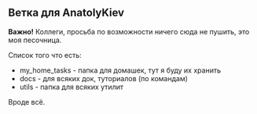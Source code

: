 ## Ветка для AnatolyKiev

**Важно!** Коллеги, просьба по возможности ничего сюда не пушить, это моя песочница.

Список того что есть:
+ my_home_tasks - папка для домашек, тут я буду их хранить
+ docs - для всяких док, туториалов (по командам)
+ utils - папка для всяких утилит

Вроде всё.
